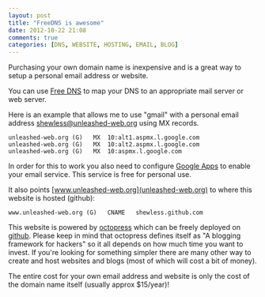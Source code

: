 ```yaml
---
layout: post
title: "FreeDNS is awesome"
date: 2012-10-22 21:08
comments: true
categories: [DNS, WEBSITE, HOSTING, EMAIL, BLOG]
---
```


Purchasing your own domain name is inexpensive and is a great way to setup a personal email address or website.

You can use [Free DNS](http://freedns.afraid.org/ "Free DNS") to map your DNS to an appropriate mail server or web server.

Here is an example that allows me to use "gmail" with a personal email address <shewless@unleashed-web.org> using MX records.  

	unleashed-web.org (G)	MX	10:alt1.aspmx.l.google.com
	unleashed-web.org (G)	MX	10:alt2.aspmx.l.google.com
	unleashed-web.org (G)	MX	10:aspmx.l.google.com

In order for this to work you also need to configure [Google Apps](http://support.google.com/a/bin/answer.py?hl=en&answer=57919) to enable your email service.  This service is free for personal use.

It also points [www.unleashed-web.org](unleashed-web.org) to where this website is hosted (github):

	www.unleashed-web.org (G)	CNAME	shewless.github.com

This website is powered by [octopress](www.octopress.org) which can be freely deployed on [github](www.github.com).  Please keep in mind that octopress defines itself as "A blogging framework for hackers" so it all depends on how much time you want to invest.  If you're looking for something simpler there are many other way to create and host websites and blogs (most of which will cost a bit of money). 

The entire cost for your own email address and website is only the cost of the domain name itself (usually approx $15/year)!
